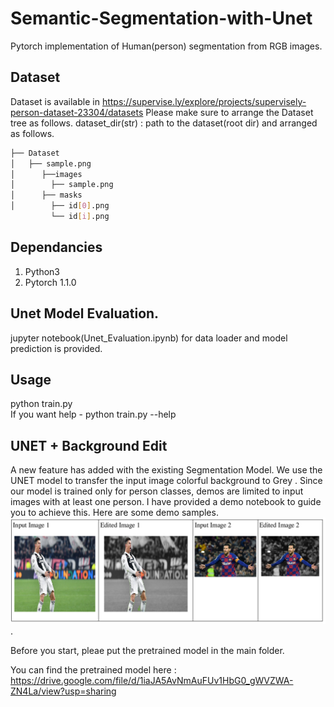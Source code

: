 # Semantic-Segmentation-with-Unet
Pytorch implementation of Human(person) segmentation from RGB images.

## Dataset
Dataset is available in https://supervise.ly/explore/projects/supervisely-person-dataset-23304/datasets
Please  make sure to arrange the Dataset tree as follows.
dataset_dir(str) : path to the dataset(root dir) and arranged as follows.  

```bash
├── Dataset
│   ├── sample.png
│      ├──images
│        ├── sample.png
│      ├── masks
│        ├── id[0].png
         └── id[i].png
```
## Dependancies
1. Python3
2. Pytorch 1.1.0

## Unet Model Evaluation.
jupyter notebook(Unet_Evaluation.ipynb) for data loader  and model prediction is provided.

## Usage
python train.py  
If you want help - python train.py --help

## UNET + Background Edit
 A new feature has added with the existing Segmentation Model. We use the UNET model to transfer the input image colorful background to Grey . Since our model is trained only for person classes, demos are limited to input images with at least one person. I have provided a demo notebook to guide you to achieve this. Here are some demo samples.
![title](demo_images/demo.png).

Before you start, pleae put the pretrained model in the main folder. 

You can find the pretrained model here : https://drive.google.com/file/d/1iaJA5AvNmAuFUv1HbG0_gWVZWA-ZN4La/view?usp=sharing
